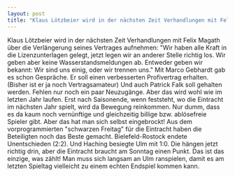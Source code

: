 ```yaml
---
layout: post
title: "Klaus Lötzbeier wird in der nächsten Zeit Verhandlungen mit Felix Magath über die Verlängerung seines Vertrages aufnehmen: Wir haben alle Kraft in die Lizenzunterlagen gelegt, jetzt legen wir an anderer Stelle richtig los."
---
```


Klaus Lötzbeier wird in der nächsten Zeit Verhandlungen mit Felix Magath über die Verlängerung seines Vertrages aufnehmen: "Wir haben alle Kraft in die Lizenzunterlagen gelegt, jetzt legen wir an anderer Stelle richtig los. Wir geben aber keine Wasserstandsmeldungen ab. Entweder geben wir bekannt: Wir sind uns einig, oder wir trennen uns." Mit Marco Gebhardt gab es schon Gespräche. Er soll einen verbesserten Profivertrag erhalten. (Bisher ist er ja noch Vertragsamateur) Und auch Patrick Falk soll gehalten werden. Fehlen nur noch ein paar Neuzugänge. Aber das wird wohl wie im letzten Jahr laufen. Erst nach Saisonende, wenn feststeht, wo die Eintracht im nächsten Jahr spielt, wird da Bewegung reinkommen. Nur dumm, dass es da kaum noch vernünftige und gleichzeitig billige bzw. ablösefreie Spieler gibt. Aber das hat man sich selbst eingebrockt! Aus dem vorprogrammierten "schwarzen Freitag" für die Eintracht haben die Beteiligten noch das Beste gemacht. Bielefeld-Rostock endete Unentschieden (2:2). Und Haching besiegte Ulm mit 1:0. Die hängen jetzt richtig drin, aber die Eintracht braucht am Sonntag einen Punkt. Das ist das einzige, was zählt! Man muss sich langsam an Ulm ranspielen, damit es am letzten Spieltag vielleicht zu einem echten Endspiel kommen kann.
